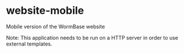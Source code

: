 website-mobile
==============

Mobile version of the WormBase website


Note: This application needs to be run on a HTTP server in order to use external templates.
